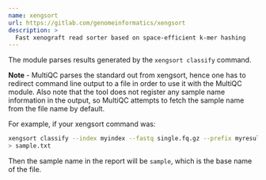 ```yaml
---
name: xengsort
url: https://gitlab.com/genomeinformatics/xengsort
description: >
  Fast xenograft read sorter based on space-efficient k-mer hashing
---
```


The module parses results generated by the `xengsort classify` command.

**Note** - MultiQC parses the standard out from xengsort, hence one has to redirect
command line output to a file in order to use it with the MultiQC module. Also note
that the tool does not register any sample name information in the output, so MultiQC
attempts to fetch the sample name from the file name by default.

For example, if your xengsort command was:

```sh
xengsort classify --index myindex --fastq single.fq.gz --prefix myresults --method count \
> sample.txt
```

Then the sample name in the report will be `sample`, which is the base name of the file.
